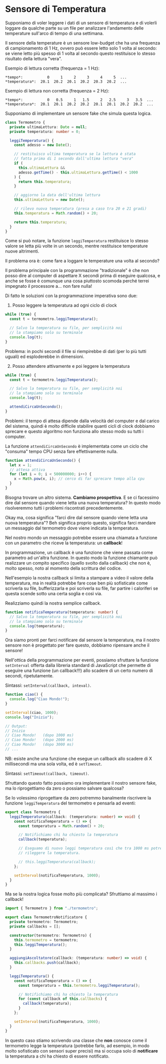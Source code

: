 # Sensore di Temperatura

Supponiamo di voler leggere i dati di un sensore di temperatura e di
volerli loggare da qualche parte su un file per analizzare l'andamento
delle temperature sull'arco di tempo di una settimana.

Il sensore della temperature è un sensore low-budget che ha una
frequenza di campionamento di 1 Hz, ovvero può essere letto solo 1
volta al secondo: se viene letto più spesso di 1 volta al secondo
questo restituisce lo stesso risultato della lettura "vera".

Esempio di lettura corretta (frequenza = 1 Hz):

```
*tempo*:           0     1     2     3     4     5  ...
*temperatura*:  20.1  20.2  20.1  20.2  20.3  20.2  ...
```

Esempio di lettura non corretta (frequenza = 2 Hz):

```
*tempo*:           0   0.5     1   1.5     2   2.5     3   3.5  ...
*temperatura*:  20.1  20.1  20.2  20.2  20.1  20.1  20.2  20.2  ...
```

Supponiamo di implementare un sensore fake che simula questa logica.

```typescript
class Termometro {
  private ultimaLettura: Date = null;
  private temperatura: number = 0;

  leggiTemperatura() {
    const adesso = new Date();

    // restituisco ultima temperatura se la lettura è stata
    // fatta prima di 1 secondo dall'ultima lettura "vera"
    if (
      this.ultimaLettura &&
      adesso.getTime() - this.ultimaLettura.getTime() < 1000
    ) {
      return this.temperatura;
    }

    // aggiorno la data dell'ultima lettura
    this.ultimaLettura = new Date();

    // rilevo nuova temperatura (presa a caso tra 20 e 21 gradi)
    this.temperatura = Math.random() + 20;

    return this.temperatura;
  }
}
```

Come si può notare, la funzione `leggiTemperatura` restituisce lo
stesso valore se letta più volte in un secondo, mentre restituisce
temperature nuove altrimenti.

Il problema ora è: come fare a loggare le temperature una volta al
secondo?

Il problema principale con la programmazione "tradizionale" è che non
posso dire al computer di aspettare X secondi prima di eseguire
qualcosa, e anche se fosse è comunque una cosa piuttosto scomoda
perché terrei impegnato il processore a... non fare nulla!

Di fatto le soluzioni con la programmazione imperativa sono due:

1. Posso leggere la temperatura ad ogni ciclo di clock

```typescript
while (true) {
  const t = termometro.leggiTemperatura();

  // Salvo la temperatura su file, per semplicità noi
  // la stampiamo solo su terminale
  console.log(t);
}
```

Problema: in pochi secondi il file si riempirebbe di dati (per lo più
tutti uguali) ed esploderebbe in dimensioni.

2. Posso attendere attivamente e poi leggere la temperatura

```typescript
while (true) {
  const t = termometro.leggiTemperatura();

  // Salvo la temperatura su file, per semplicità noi
  // la stampiamo solo su terminale
  console.log(t);

  attendiCircaUnSecondo();
}
```

Problemi: il tempo di attesa dipende dalla velocità del computer e dal
carico del sistema, quindi è molto difficile stabilire quanti cicli di
clock dobbiamo sprecare e questo algoritmo non funziona allo stesso
modo su tutti i computer.

La funzione `attendiCircaUnSecondo` è implementata come un ciclo che
"consuma" tempo CPU senza fare effettivamente nulla.

```typescript
function attendiCircaUnSecondo() {
  let x = 1;
  // attesa attiva
  for (let i = 0; i < 500000000; i++) {
    x = Math.pow(x, i); // cerco di far sprecare tempo alla cpu
  }
}
```

Bisogna trovare un altro sistema. **Cambiamo prospettiva**. E se ci
facessimo dire dal sensore quando viene letta una nuova temperatura?
In questo modo risolveremmo tutti i problemi riscontrati
precedentemente.

Okay ma, cosa significa "farci dire dal sensore quando viene letta una
nuova temperatura"? Beh significa proprio questo, significa farci
mandare un messaggio dal termometro dove viene indicata la
temperatura.

Nel nostro mondo un messaggio potrebbe essere una chiamata a funzione
con un parametro che riceve la temperatura: un **callback**!

In programmazione, un callback è una funzione che viene passata come
parametro ad un'altra funzione. In questo modo la funzione chiamante
può realizzare un compito specifico (quello svolto dalla callback) che
non è, molto spesso, noto al momento della scrittura del codice.

Nell'esempio la nostra callback si limita a stampare a video il valore
della temperatura, ma in realtà potrebbe fare cose ben più sofisticate
come scriverla su file, bufferizzarla e poi scriverla su file, far
partire i caloriferi se questa scende sotto una certa soglia e così
via.

Realizziamo quindi la nostra semplice callback.

```typescript
function notificaTemperatura(temperatura: number) {
  // Salvo la temperatura su file, per semplicità noi
  // la stampiamo solo su terminale
  console.log(temperatura);
}
```

Ora siamo pronti per farci notificare dal sensore la temperatura, ma
il nostro sensore non è progettato per fare questo, dobbiamo ripensare
anche il sensore!

Nell'ottica della programmazione per eventi, possiamo sfruttare la
funzione `setInterval` offerta dalla libreria standard di JavaScript
che permette di eseguire una funzione (un callback!!!) allo scadere di
un certo numero di secondi, ripetutamente.

Sintassi: `setInterval(callback, inteval)`.

```typescript
function ciao() {
  console.log("Ciao Mondo!");
}

setInterval(ciao, 1000);
console.log("Inizio");

// Output:
// Inizio
// Ciao Mondo!   (dopo 1000 ms)
// Ciao Mondo!   (dopo 2000 ms)
// Ciao Mondo!   (dopo 3000 ms)
// ...
```

NB: esiste anche una funzione che esegue un callback allo scadere di X
millisecondi ma una sola volta, ed è `setTimeout`.

Sintassi: `setTimeout(callback, timeout)`.

Sfruttando questo fatto possiamo ora implementare il nostro sensore
fake, ma lo riprogettiamo da zero o possiamo salvare qualcosa?

Se lo volessimo riprogettare da zero potremmo banalmente riscrivere la
funzione `leggiTemperatura` del termometro e pensarla ad eventi:

```typescript
export class Termometro {
  leggiTemperatura(callback: (temperatura: number) => void) {
    const notificaTemperatura = () => {
      const temperatura = Math.random() + 20;

      // Notifichiamo chi ha chiesto la temperatura
      callback(temperatura);

      // Eseguamo di nuovo leggi temperatura così che tra 1000 ms potremo
      // rileggere la temperatura.

      // this.leggiTemperatura(callback);
    };

    setInterval(notificaTemperatura, 1000);
  }
}
```

Ma se la nostra logica fosse molto più complicata? Sfruttiamo al
massimo i callback!

```typescript
import { Termometro } from "./termometro";

export class TermometroNotificatore {
  private termometro: Termometro;
  private callbacks = [];

  constructor(termometro: Termometro) {
    this.termometro = termometro;
    this.leggiTemperatura();
  }

  aggiungiAscoltatore(callback: (temperatura: number) => void) {
    this.callbacks.push(callback);
  }

  leggiTemperatura() {
    const notificaTemperatura = () => {
      const temperatura = this.termometro.leggiTemperatura();

      // Notifichiamo chi ha chiesto la temperatura
      for (const callback of this.callbacks) {
        callback(temperatura);
      }
    };

    setInterval(notificaTemperatura, 1000);
  }
}
```

In questo caso stiamo scrivendo una classe che **non** conosce come il
termometro legge la temperatura (potrebbe farlo, ad esempio, in modo
molto sofisticato con sensori super precisi) ma si occupa solo di
**notificare** la temperatura a chi ha chiesto di essere notificato.
